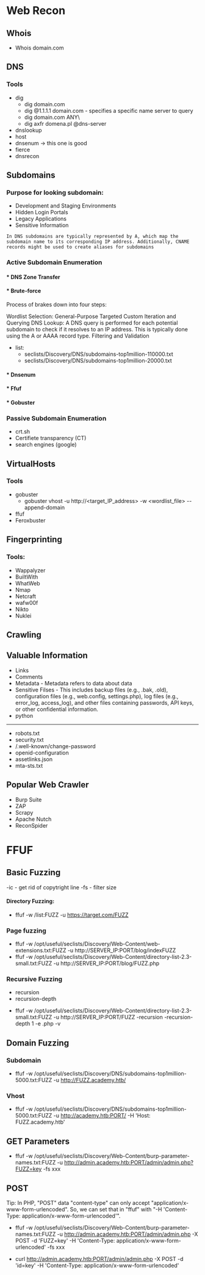 # Web Recon
## Whois
* Whois domain.com

## DNS

### Tools

- dig
	- dig domain.com
	- dig @1.1.1.1 domain.com - specifies a specific name server to query
	- dig domain.com ANY\
	- dig axfr domena.pl @dns-server
- dnslookup
- host
- dnsenum -> this one is good
- fierce
- dnsrecon


## Subdomains
### Purpose for looking subdomain:

- Development and Staging Environments
- Hidden Login Portals
- Legacy Applications
- Sensitive Information

```
In DNS subdomains are typically represented by A, which map the subdomain name to its corresponding IP address. Additionally, CNAME records might be used to create aliases for subdomains
 ```

### Active Subdomain Enumeration
#### * DNS Zone Transfer

#### * Brute-force
Process of brakes down into four steps:

Wordlist Selection: 
        General-Purpose
        Targeted
        Custom
Iteration and Querying
DNS Lookup: A DNS query is performed for each potential subdomain to check if it resolves to an IP address. This is typically done using the A or AAAA record type.
Filtering and Validation

* list: 
	* seclists/Discovery/DNS/subdomains-top1million-110000.txt
	* seclists/Discovery/DNS/subdomains-top1million-20000.txt 

#### * Dnsenum 
#### * Ffuf 
#### * Gobuster

### Passive Subdomain Enumeration
- crt.sh
- Certifiete transparency (CT)
- search engines (google)


## VirtualHosts
### Tools
* gobuster
	* gobuster vhost -u http://<target_IP_address> -w <wordlist_file> --append-domain
* ffuf
* Feroxbuster


## Fingerprinting
### Tools:
* Wappalyzer
* BuiltWith
* WhatWeb
* Nmap
* Netcraft
* wafw00f
* Nikto
* Nuklei


## Crawling
## Valuable Information
* Links
* Comments
* Metadata - Metadata refers to data about data
* Sensitive Filses - This includes backup files (e.g., .bak, .old), configuration files (e.g., web.config, settings.php), log files (e.g., error_log, access_log), and other files containing passwords, API keys, or other confidential information. 
* python
---
* robots.txt
* security.txt
* /.well-known/change-password
* openid-configuration
* assetlinks.json
* mta-sts.txt

## Popular Web Crawler
* Burp Suite
* ZAP
* Scrapy
* Apache Nutch
* ReconSpider



# FFUF
## Basic Fuzzing
-ic - get rid of copytright line
-fs - filter size

#### Directory Fuzzing:
- ffuf -w /list:FUZZ -u https://target.com/FUZZ

### Page fuzzing
* ffuf -w /opt/useful/seclists/Discovery/Web-Content/web-extensions.txt:FUZZ -u http://SERVER_IP:PORT/blog/indexFUZZ
* ffuf -w /opt/useful/seclists/Discovery/Web-Content/directory-list-2.3-small.txt:FUZZ -u http://SERVER_IP:PORT/blog/FUZZ.php


### Recursive Fuzzing
- recursion
- recursion-depth

* ffuf -w /opt/useful/seclists/Discovery/Web-Content/directory-list-2.3-small.txt:FUZZ -u http://SERVER_IP:PORT/FUZZ -recursion -recursion-depth 1 -e .php -v

## Domain Fuzzing

### Subdomain
* ffuf -w /opt/useful/seclists/Discovery/DNS/subdomains-top1million-5000.txt:FUZZ -u http://FUZZ.academy.htb/

### Vhost
* ffuf -w /opt/useful/seclists/Discovery/DNS/subdomains-top1million-5000.txt:FUZZ -u http://academy.htb:PORT/ -H 'Host: FUZZ.academy.htb'

## GET Parameters
* ffuf -w /opt/useful/seclists/Discovery/Web-Content/burp-parameter-names.txt:FUZZ -u http://admin.academy.htb:PORT/admin/admin.php?FUZZ=key -fs xxx

## POST
Tip: In PHP, "POST" data "content-type" can only accept "application/x-www-form-urlencoded". So, we can set that in "ffuf" with "-H 'Content-Type: application/x-www-form-urlencoded'".

* ffuf -w /opt/useful/seclists/Discovery/Web-Content/burp-parameter-names.txt:FUZZ -u http://admin.academy.htb:PORT/admin/admin.php -X POST -d 'FUZZ=key' -H 'Content-Type: application/x-www-form-urlencoded' -fs xxx

* curl http://admin.academy.htb:PORT/admin/admin.php -X POST -d 'id=key' -H 'Content-Type: application/x-www-form-urlencoded'

